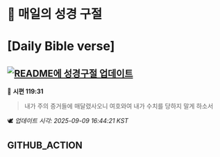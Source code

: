 # 🙏 매일의 성경 구절
# [Daily Bible verse]
## [![README에 성경구절 업데이트](https://github.com/DONGSUKA/first_test/actions/workflows/update-readme-bible.yml/badge.svg)](https://github.com/DONGSUKA/first_test/actions/workflows/update-readme-bible.yml)
<!-- START_BIBLE_VERSE -->
📖 **시편 119:31**
> 내가 주의 증거들에 매달렸사오니 여호와여 내가 수치를 당하지 말게 하소서

🕊️ _업데이트 시각: 2025-09-09 16:44:21 KST_
  <!-- END_BIBLE_VERSE -->
## GITHUB_ACTION

